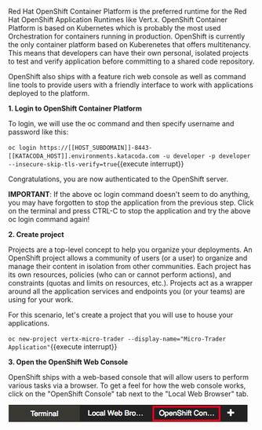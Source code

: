 Red Hat OpenShift Container Platform is the preferred runtime for the Red Hat OpenShift Application Runtimes like Vert.x. OpenShift Container Platform is based on Kubernetes which is probably the most used Orchestration for containers running in production. OpenShift is currently the only container platform based on Kuberenetes that offers multitenancy. This means that developers can have their own personal, isolated projects to test and verify application before committing to a shared code repository.

OpenShift also ships with a feature rich web console as well as command line tools to provide users with a friendly interface to work with applications deployed to the platform.

**1. Login to OpenShift Container Platform**

To login, we will use the oc command and then specify username and password like this:

``oc login https://[[HOST_SUBDOMAIN]]-8443-[[KATACODA_HOST]].environments.katacoda.com -u developer -p developer --insecure-skip-tls-verify=true``{{execute interrupt}}

Congratulations, you are now authenticated to the OpenShift server.

**IMPORTANT**: If the above oc login command doesn't seem to do anything, you may have forgotten to stop the application from the previous step. Click on the terminal and press CTRL-C to stop the application and try the above oc login command again!

**2. Create project**

Projects are a top-level concept to help you organize your deployments. An OpenShift project allows a community of users (or a user) to organize and manage their content in isolation from other communities. Each project has its own resources, policies (who can or cannot perform actions), and constraints (quotas and limits on resources, etc.). Projects act as a wrapper around all the application services and endpoints you (or your teams) are using for your work.

For this scenario, let's create a project that you will use to house your applications.

``oc new-project vertx-micro-trader --display-name="Micro-Trader Application"``{{execute interrupt}}

**3. Open the OpenShift Web Console**

OpenShift ships with a web-based console that will allow users to perform various tasks via a browser. To get a feel for how the web console works, click on the "OpenShift Console" tab next to the "Local Web Browser" tab.

![OpenShift Console Tab](../assets/rhoar-vertx/openshift-console-tab.png)

